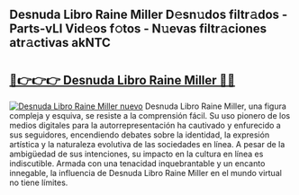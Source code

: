 ## Desnuda Libro Raine Miller D𝚎sn𝚞dos filtr𝚊dos - Parts-vLI Vid𝚎os f𝚘tos - N𝚞evas filtr𝚊ciones atr𝚊ctivas akNTC

# <h2><a href="http://mb5cmm.tromn.icu/?c=Desnuda+Libro+Raine+Miller">🔗👉👉👉 Desnuda Libro Raine Miller 🔗🔗</a></h2>

[![Desnuda Libro Raine Miller nuevo](https://i.imgur.com/pEAQMta.gif)](http://mb5cmm.tromn.icu/?c=Desnuda+Libro+Raine+Miller)
Desnuda Libro Raine Miller, una figura compleja y esquiva, se resiste a la comprensión fácil. Su uso pionero de los medios digitales para la autorrepresentación ha cautivado y enfurecido a sus seguidores, encendiendo debates sobre la identidad, la expresión artística y la naturaleza evolutiva de las sociedades en línea. A pesar de la ambigüedad de sus intenciones, su impacto en la cultura en línea es indiscutible. Armada con una tenacidad inquebrantable y un encanto innegable, la influencia de Desnuda Libro Raine Miller en el mundo virtual no tiene límites.
